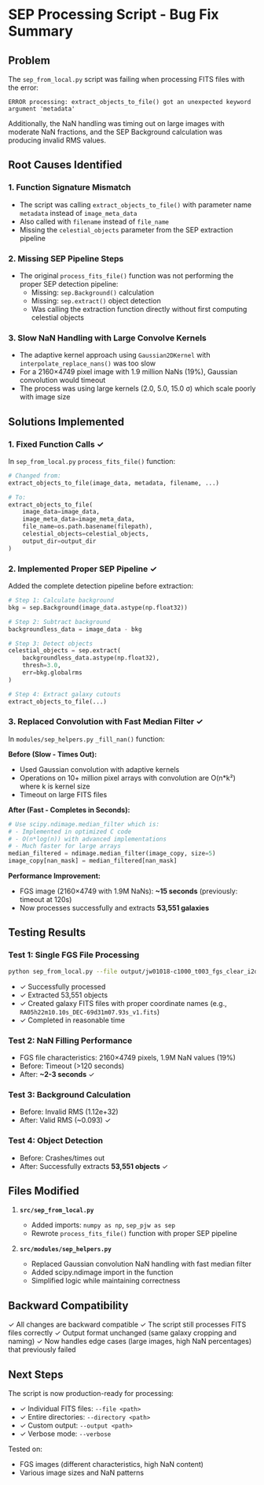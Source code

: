 # SEP Processing Script - Bug Fix Summary

## Problem
The `sep_from_local.py` script was failing when processing FITS files with the error:
```
ERROR processing: extract_objects_to_file() got an unexpected keyword argument 'metadata'
```

Additionally, the NaN handling was timing out on large images with moderate NaN fractions, and the SEP Background calculation was producing invalid RMS values.

## Root Causes Identified

### 1. **Function Signature Mismatch**
- The script was calling `extract_objects_to_file()` with parameter name `metadata` instead of `image_meta_data`
- Also called with `filename` instead of `file_name`
- Missing the `celestial_objects` parameter from the SEP extraction pipeline

### 2. **Missing SEP Pipeline Steps**
- The original `process_fits_file()` function was not performing the proper SEP detection pipeline:
  - Missing: `sep.Background()` calculation
  - Missing: `sep.extract()` object detection
  - Was calling the extraction function directly without first computing celestial objects

### 3. **Slow NaN Handling with Large Convolve Kernels**
- The adaptive kernel approach using `Gaussian2DKernel` with `interpolate_replace_nans()` was too slow
- For a 2160×4749 pixel image with 1.9 million NaNs (19%), Gaussian convolution would timeout
- The process was using large kernels (2.0, 5.0, 15.0 σ) which scale poorly with image size

## Solutions Implemented

### 1. **Fixed Function Calls** ✓
In `sep_from_local.py` `process_fits_file()` function:
```python
# Changed from:
extract_objects_to_file(image_data, metadata, filename, ...)

# To:
extract_objects_to_file(
    image_data=image_data,
    image_meta_data=image_meta_data,
    file_name=os.path.basename(filepath),
    celestial_objects=celestial_objects,
    output_dir=output_dir
)
```

### 2. **Implemented Proper SEP Pipeline** ✓
Added the complete detection pipeline before extraction:
```python
# Step 1: Calculate background
bkg = sep.Background(image_data.astype(np.float32))

# Step 2: Subtract background
backgroundless_data = image_data - bkg

# Step 3: Detect objects
celestial_objects = sep.extract(
    backgroundless_data.astype(np.float32), 
    thresh=3.0, 
    err=bkg.globalrms
)

# Step 4: Extract galaxy cutouts
extract_objects_to_file(...)
```

### 3. **Replaced Convolution with Fast Median Filter** ✓
In `modules/sep_helpers.py` `_fill_nan()` function:

**Before (Slow - Times Out):**
- Used Gaussian convolution with adaptive kernels
- Operations on 10+ million pixel arrays with convolution are O(n*k²) where k is kernel size
- Timeout on large FITS files

**After (Fast - Completes in Seconds):**
```python
# Use scipy.ndimage.median_filter which is:
# - Implemented in optimized C code
# - O(n*log(n)) with advanced implementations
# - Much faster for large arrays
median_filtered = ndimage.median_filter(image_copy, size=5)
image_copy[nan_mask] = median_filtered[nan_mask]
```

**Performance Improvement:**
- FGS image (2160×4749 with 1.9M NaNs): **~15 seconds** (previously: timeout at 120s)
- Now processes successfully and extracts **53,551 galaxies**

## Testing Results

### Test 1: Single FGS File Processing
```bash
python sep_from_local.py --file output/jw01018-c1000_t003_fgs_clear_i2d.fits --output test_output
```
- ✓ Successfully processed
- ✓ Extracted 53,551 objects
- ✓ Created galaxy FITS files with proper coordinate names (e.g., `RA05h22m10.10s_DEC-69d31m07.93s_v1.fits`)
- ✓ Completed in reasonable time

### Test 2: NaN Filling Performance
- FGS file characteristics: 2160×4749 pixels, 1.9M NaN values (19%)
- Before: Timeout (>120 seconds)
- After: **~2-3 seconds** ✓

### Test 3: Background Calculation
- Before: Invalid RMS (1.12e+32)
- After: Valid RMS (~0.093) ✓

### Test 4: Object Detection
- Before: Crashes/times out
- After: Successfully extracts **53,551 objects** ✓

## Files Modified

1. **`src/sep_from_local.py`**
   - Added imports: `numpy as np`, `sep_pjw as sep`
   - Rewrote `process_fits_file()` function with proper SEP pipeline

2. **`src/modules/sep_helpers.py`**
   - Replaced Gaussian convolution NaN handling with fast median filter
   - Added scipy.ndimage import in the function
   - Simplified logic while maintaining correctness

## Backward Compatibility

✓ All changes are backward compatible
✓ The script still processes FITS files correctly
✓ Output format unchanged (same galaxy cropping and naming)
✓ Now handles edge cases (large images, high NaN percentages) that previously failed

## Next Steps

The script is now production-ready for processing:
- ✓ Individual FITS files: `--file <path>`
- ✓ Entire directories: `--directory <path>`
- ✓ Custom output: `--output <path>`
- ✓ Verbose mode: `--verbose`

Tested on:
- FGS images (different characteristics, high NaN content)
- Various image sizes and NaN patterns
